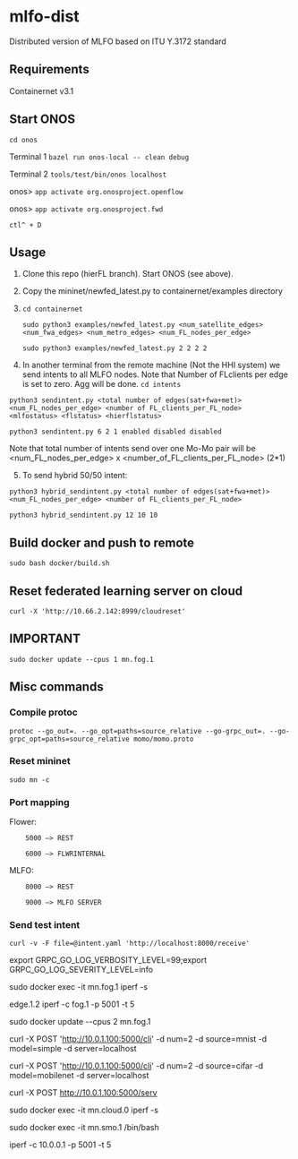 # mlfo-dist
Distributed version of MLFO based on ITU Y.3172 standard 
## Requirements 
Containernet v3.1

<!-- go v1.14

[abh15/flower](https://github.com/abh15/flower) -->

## Start ONOS

`cd onos`

Terminal 1
`bazel run onos-local -- clean debug`

Terminal 2
`tools/test/bin/onos localhost`

onos> `app activate org.onosproject.openflow`

onos> `app activate org.onosproject.fwd`

`ctl^ + D`


## Usage
1. Clone this repo (hierFL branch). Start ONOS (see above).

2. Copy the mininet/newfed_latest.py to containernet/examples directory

3. `cd containernet`

	`sudo python3 examples/newfed_latest.py <num_satellite_edges> <num_fwa_edges> <num_metro_edges> <num_FL_nodes_per_edge>` 

	`sudo python3 examples/newfed_latest.py 2 2 2 2`

4. In another terminal from the remote machine (Not the HHI system) we send intents to all MLFO nodes. Note that Number of FLclients per edge is set to zero. Agg will be done.
`cd intents`

`python3 sendintent.py <total number of edges(sat+fwa+met)> <num_FL_nodes_per_edge> <number of FL_clients_per_FL_node> <mlfostatus> <flstatus> <hierflstatus>` 

`python3 sendintent.py 6 2 1 enabled disabled disabled`

Note that total number of intents send over one Mo-Mo pair will be <num_FL_nodes_per_edge> x <number_of_FL_clients_per_FL_node> (2*1)

5. To send hybrid 50/50 intent:

`python3 hybrid_sendintent.py <total number of edges(sat+fwa+met)> <num_FL_nodes_per_edge> <number of FL_clients_per_FL_node> ` 

`python3 hybrid_sendintent.py 12 10 10`


## Build docker and push to remote 
`sudo bash docker/build.sh`

## Reset federated learning server on cloud
`curl -X 'http://10.66.2.142:8999/cloudreset'`

## **************IMPORTANT**************
`sudo docker update --cpus 1 mn.fog.1`


## Misc commands
### Compile protoc

`protoc --go_out=. --go_opt=paths=source_relative --go-grpc_out=. --go-grpc_opt=paths=source_relative momo/momo.proto`

### Reset mininet
`sudo mn -c`

### Port mapping
Flower: 

		5000 —> REST

	    6000 —> FLWRINTERNAL

MLFO: 

		8000 —> REST

	  	9000 —> MLFO SERVER

### Send test intent
`curl -v -F file=@intent.yaml 'http://localhost:8000/receive'`

export GRPC_GO_LOG_VERBOSITY_LEVEL=99;export GRPC_GO_LOG_SEVERITY_LEVEL=info

sudo docker exec -it mn.fog.1 iperf -s

edge.1.2 iperf -c fog.1 -p 5001 -t 5


sudo docker update --cpus 2 mn.fog.1

curl -X POST 'http://10.0.1.100:5000/cli' -d num=2 -d source=mnist -d model=simple -d server=localhost

curl -X POST 'http://10.0.1.100:5000/cli' -d num=2 -d source=cifar -d model=mobilenet -d server=localhost


curl -X POST http://10.0.1.100:5000/serv


sudo docker exec -it mn.cloud.0 iperf -s

sudo docker exec -it mn.smo.1 /bin/bash

iperf -c 10.0.0.1 -p 5001 -t 5